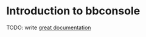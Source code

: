 # Introduction to bbconsole

TODO: write [great documentation](http://jacobian.org/writing/great-documentation/what-to-write/)
